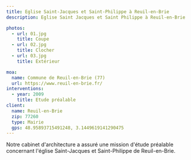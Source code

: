 ```yaml
---
title: Eglise Saint-Jacques et Saint-Philippe à Reuil-en-Brie
description: Eglise Saint Jacques et Saint Philippe à Reuil-en-Brie

photos:
  - url: 01.jpg
    title: Coupe
  - url: 02.jpg
    title: Clocher
  - url: 03.jpg
    title: Extérieur

moa:
  name: Commune de Reuil-en-Brie (77)
  url: https://www.reuil-en-brie.fr/
interventions:
  - year: 2009
    title: Etude préalable
client:
  name: Reuil-en-Brie
  zip: 77260
  type: Mairie
  gps: 48.95893715491248, 3.1449619141290475
---
```


Notre cabinet d'architecture a assuré une mission d'étude préalable concernant
l'église Saint-Jacques et Saint-Philippe de Reuil-en-Brie.
